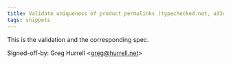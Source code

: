 ```yaml
---
title: Validate uniqueness of product permalinks (typechecked.net, a33cdbc)
tags: snippets
---
```


This is the validation and the corresponding spec.

Signed-off-by: Greg Hurrell &lt;greg@hurrell.net&gt;
